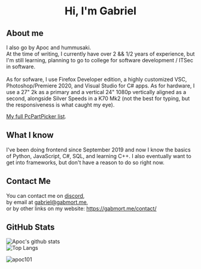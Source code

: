 <h1 align="center">Hi, I'm Gabriel</h1>

## About me
I also go by Apoc and hummusaki. <br>At the time of writing, I currently have over 2 && 1/2 years of experience, but I'm still learning, planning to go to college for software development / ITSec in software. <br>
<br>
As for sofware, I use Firefox Developer edition, a highly customized VSC, Photoshop/Premiere 2020, and Visual Studio for C# apps. As for hardware, I use a 27" 2k as a primary and a vertical 24" 1080p vertically aligned as a second, alongside Silver Speeds in a K70 Mk2 (not the best for typing, but the responsiveness is what caught my eye).

[My full PcPartPicker list](https://pcpartpicker.com/user/hummusai/saved/QL8rMp).

## What I know
I've been doing frontend since September 2019 and now I know the basics of Python, JavaScript, C#, SQL, and learning C++.
I also eventually want to get into frameworks, but don't have a reason to do so right now.

## Contact Me
You can contact me on [discord](https://discord.gabmort.me/),<br>
by email at gabriel@gabmort.me,<br>
or by other links on my website: https://gabmort.me/contact/

## GitHub Stats 

![Apoc's github stats](https://github-readme-stats.vercel.app/api?username=Apoc101&show_icons=true&theme=dark)<br>
![Top Langs](https://github-readme-stats.vercel.app/api/top-langs/?username=Apoc101&theme=dark)

<p align="left"> <img src="https://komarev.com/ghpvc/?username=apoc101&label=Profile%20views&color=0e75b6&style=flat" alt="apoc101" /> </p> <br>

